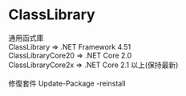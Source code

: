 # ClassLibrary
通用函式庫<br/>
ClassLibrary => .NET Framework 4.51<br/>
ClassLibraryCore20 => .NET Core 2.0<br/>
ClassLibraryCore2x => .NET Core 2.1 以上(保持最新)<br/>
<br/>
修復套件 Update-Package -reinstall